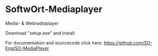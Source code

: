 # SoftwOrt-Mediaplayer
Media- &amp; Webradioplayer

Download "setup.exe" and install.

For documentation and sourcecode click here:
https://github.com/SO-Eng/SO-MediaPlayer
